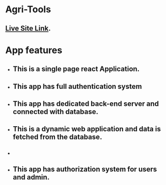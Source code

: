 # Agri-Tools

## [Live Site Link](https://agritools.web.app/).

# App features 

* ## This is a single page react Application.
* ## This app has full authentication system
* ## This app has dedicated back-end server and connected with database.
* ## This is a dynamic web application and data is fetched from the database.
* ## 
* ## This app has authorization system for users and admin.